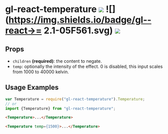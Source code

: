 # gl-react-temperature ![](https://img.shields.io/npm/v/gl-react-temperature.svg) ![](https://img.shields.io/badge/gl--react->= 2.1-05F561.svg) ![](https://img.shields.io/badge/gl--react-dom%20%7C%20native-f90.svg)

## Props

- `children` **(required)**: the content to negate.
- `temp`: optionally the intensity of the effect. 0 is disabled, this input scales from 1000 to 40000 kelvin.

## Usage Examples

```js
var Temperature = require("gl-react-temperature").Temperature;
// or
import {Temperature} from "gl-react-temperature";
```

```html
<Temperature>...</Temperature>
```

```html
<Temperature temp={1500}>...</Temperature>
```
